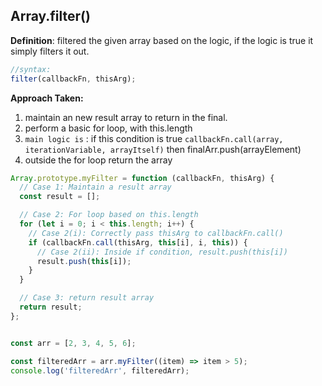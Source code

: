 ## Array.filter()

**Definition**: filtered the given array based on the logic, if the logic is true it simply filters it out.

```js
//syntax:
filter(callbackFn, thisArg);
```

<strong>Approach Taken:</strong>

1. maintain an new result array to return in the final.
2. perform a basic for loop, with this.length
3. `main logic is` : if this condition is true `callbackFn.call(array, iterationVariable, arrayItself)` then finalArr.push(arrayElement)
4. outside the for loop return the array

```js
Array.prototype.myFilter = function (callbackFn, thisArg) {
  // Case 1: Maintain a result array
  const result = [];

  // Case 2: For loop based on this.length
  for (let i = 0; i < this.length; i++) {
    // Case 2(i): Correctly pass thisArg to callbackFn.call()
    if (callbackFn.call(thisArg, this[i], i, this)) {
      // Case 2(ii): Inside if condition, result.push(this[i])
      result.push(this[i]);
    }
  }

  // Case 3: return result array
  return result;
};


const arr = [2, 3, 4, 5, 6];

const filteredArr = arr.myFilter((item) => item > 5);
console.log('filteredArr', filteredArr);
```
